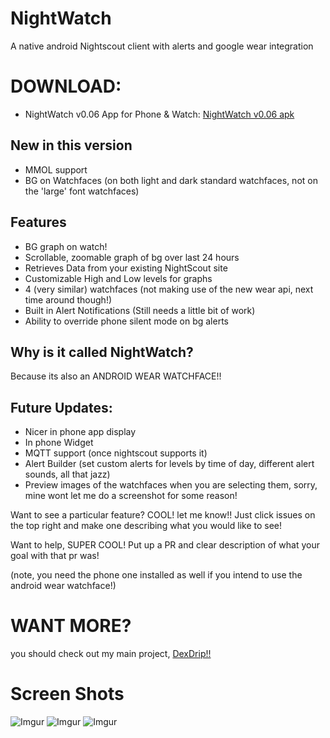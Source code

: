 NightWatch
==========

A native android Nightscout client with alerts and google wear integration

# DOWNLOAD: 
* NightWatch v0.06 App for Phone & Watch: [NightWatch v0.06 apk](http://bit.ly/1BKC7jf)

## New in this version
* MMOL support
* BG on Watchfaces (on both light and dark standard watchfaces, not on the 'large' font watchfaces)

## Features
* BG graph on watch!
* Scrollable, zoomable graph of bg over last 24 hours
* Retrieves Data from your existing NightScout site
* Customizable High and Low levels for graphs
* 4 (very similar) watchfaces (not making use of the new wear api, next time around though!)
* Built in Alert Notifications (Still needs a little bit of work)
* Ability to override phone silent mode on bg alerts


## Why is it called NightWatch?
 Because its also an ANDROID WEAR WATCHFACE!!


## Future Updates:
* Nicer in phone app display
* In phone Widget
* MQTT support (once nightscout supports it)
* Alert Builder (set custom alerts for levels by time of day, different alert sounds, all that jazz)
* Preview images of the watchfaces when you are selecting them, sorry, mine wont let me do a screenshot for some reason!

Want to see a particular feature? COOL! let me know!! Just click issues on the top right and make one describing what you would like to see!

Want to help, SUPER COOL! Put up a PR and clear description of what your goal with that pr was!


(note, you need the phone one installed as well if you intend to use the android wear watchface!)

# WANT MORE?
you should check out my main project, [DexDrip!!](http://stephenblackwasalreadytaken.github.io/DexDrip/)

# Screen Shots
![Imgur](http://i.imgur.com/bdAuo1j.jpg)
![Imgur](http://i.imgur.com/P8TRhKJ.png)
![Imgur](http://i.imgur.com/pPY8I5S.png)
